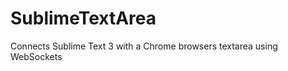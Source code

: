 SublimeTextArea
===============

Connects Sublime Text 3 with a Chrome browsers textarea using WebSockets
